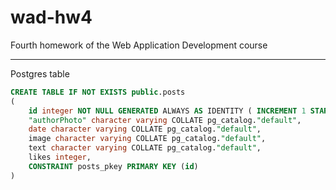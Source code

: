 # wad-hw4
Fourth homework of the Web Application Development course
___

Postgres table
```sql
CREATE TABLE IF NOT EXISTS public.posts
(
    id integer NOT NULL GENERATED ALWAYS AS IDENTITY ( INCREMENT 1 START 1 MINVALUE 1 MAXVALUE 2147483647 CACHE 1 ),
    "authorPhoto" character varying COLLATE pg_catalog."default",
    date character varying COLLATE pg_catalog."default",
    image character varying COLLATE pg_catalog."default",
    text character varying COLLATE pg_catalog."default",
    likes integer,
    CONSTRAINT posts_pkey PRIMARY KEY (id)
)
```
